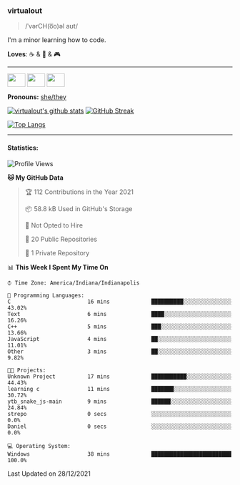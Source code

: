 ### virtualout
> /ˈvərCH(o͞o)əl aʊt/
> 
I'm a minor learning how to code.

**Loves**: ☕ & 🍫 & 🎮

-----
<p align="left">
<a href="https://twitter.com/ashexadecimal/" target="blank"><img align="center" src="https://cdn.jsdelivr.net/npm/simple-icons@3.0.1/icons/twitter.svg" alt="" height="30" width="40" /></a>
<a href="https://twitch.tv/sleepilylive" target="blank"><img align="center" src="https://cdn.jsdelivr.net/npm/simple-icons@3.0.1/icons/twitch.svg" alt="" height="30" width="40" /></a>
<a href="https://www.youtube.com/channel/UCVVgwKvv9UAbgsIWvYUSnkQ" target="blank"><img align="center" src="https://cdn.jsdelivr.net/npm/simple-icons@3.0.1/icons/youtube.svg" alt="" height="30" width="40" /></a>
</p>

**Pronouns:** [she/they](https://pronoun.is/she/:or/they)

[![virtualout's github stats](https://github-readme-stats.vercel.app/api?username=virtualout&theme=github_dark&show_icons=true)](https://github.com/anuraghazra/github-readme-stats)
[![GitHub Streak](http://github-readme-streak-stats.herokuapp.com?user=virtualout&theme=github-dark&date_format=M%20j%5B%2C%20Y%5D)](https://git.io/streak-stats)

[![Top Langs](https://github-readme-stats.vercel.app/api/top-langs/?username=virtualout&layout=compact&theme=github_dark)](https://github.com/anuraghazra/github-readme-stats)

-----

#### Statistics:

<!--START_SECTION:waka-->
![Profile Views](http://img.shields.io/badge/Profile%20Views-0-blue)

**🐱 My GitHub Data** 

> 🏆 112 Contributions in the Year 2021
 > 
> 📦 58.8 kB Used in GitHub's Storage 
 > 
> 🚫 Not Opted to Hire
 > 
> 📜 20 Public Repositories 
 > 
> 🔑 1 Private Repository 
 > 
📊 **This Week I Spent My Time On** 

```text
⌚︎ Time Zone: America/Indiana/Indianapolis

💬 Programming Languages: 
C                        16 mins             ██████████░░░░░░░░░░░░░░░   43.02% 
Text                     6 mins              ████░░░░░░░░░░░░░░░░░░░░░   16.26% 
C++                      5 mins              ███░░░░░░░░░░░░░░░░░░░░░░   13.66% 
JavaScript               4 mins              ██░░░░░░░░░░░░░░░░░░░░░░░   11.01% 
Other                    3 mins              ██░░░░░░░░░░░░░░░░░░░░░░░   9.82%

🐱‍💻 Projects: 
Unknown Project          17 mins             ███████████░░░░░░░░░░░░░░   44.43% 
learning c               11 mins             ███████░░░░░░░░░░░░░░░░░░   30.72% 
ytb_snake_js-main        9 mins              ██████░░░░░░░░░░░░░░░░░░░   24.84% 
strepo                   0 secs              ░░░░░░░░░░░░░░░░░░░░░░░░░   0.0% 
Daniel                   0 secs              ░░░░░░░░░░░░░░░░░░░░░░░░░   0.0%

💻 Operating System: 
Windows                  38 mins             █████████████████████████   100.0%

```


 Last Updated on 28/12/2021
<!--END_SECTION:waka-->
